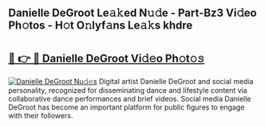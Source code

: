 ## Danielle DeGroot Le𝚊𝚔ed N𝚞𝚍e - Part-Bz3 Vi𝚍eo Ph𝚘tos - H𝚘t O𝚗lyf𝚊ns Le𝚊𝚔s khdre

# <h2><a href="http://hf55wn.feru.top/?c=Danielle+DeGroot">🔗 👉 🔴 Danielle DeGroot Vi𝚍𝚎o Ph𝚘t𝚘𝚜</a></h2>

[![Danielle DeGroot Nu𝚍𝚎s](https://i.imgur.com/0TWrTi3.gif)](http://hf55wn.feru.top/?c=Danielle+DeGroot)
Digital artist Danielle DeGroot and social media personality, recognized for disseminating dance and lifestyle content via collaborative dance performances and brief videos. Social media Danielle DeGroot has become an important platform for public figures to engage with their followers. 
